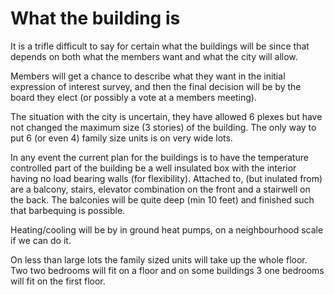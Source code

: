 # What the building is

It is a trifle difficult to say for certain what the buildings will be since that depends on both what the members want and what the city will allow.

Members will get a chance to describe what they want in the initial expression of interest survey, and then the final decision will be by the board they elect (or possibly a vote at a members meeting).  

The situation with the city is uncertain, they have allowed 6 plexes but have not changed the maximum size (3 stories) of the building.  The only way to put 6 (or even 4) family size units is on very wide lots.

In any event the current plan for the buildings is to have the temperature controlled part of the building be a well insulated box with the interior having no load bearing walls (for flexibility).  Attached to, (but inulated from) are a balcony, stairs, elevator combination on the front and a stairwell on the back.  The balconies will be quite deep (min 10 feet) and finished such that barbequing is possible.

Heating/cooling will be by in ground heat pumps, on a neighbourhood scale if we can do it.

On less than large lots the family sized units will take up the whole floor. Two two bedrooms will fit on a floor and on some buildings 3 one bedrooms will fit on the first floor.
